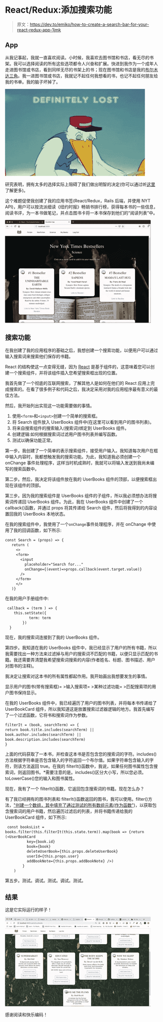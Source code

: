 # React/Redux:添加搜索功能

> 原文：<https://dev.to/emiko/how-to-create-a-search-bar-for-your-react-redux-app-1jmk>

## App

从我记事起，我就一直喜欢阅读。小时候，我喜欢去图书馆和书店，看无尽的书架。我可以选择阅读的所有这些选项都令人兴奋和扩展。快进到我作为一个成年人走进图书馆或书店，看到同样无尽的书架上的书；现在图书馆和书店是我的[布尔木达三角](https://en.wikipedia.org/wiki/Bermuda_Triangle)。我一进图书馆或书店，我就记不起任何我想看的书，也记不起任何朋友给我的书单。我的脑子坏掉了。

[![](img/5d7148a38c84d02dd6cfe114e37c0300.png)](https://i.giphy.com/media/mPytjcsG3XS4o/giphy.gif)

研究表明，拥有太多的选择实际上阻碍了我们做出明智的决定(你可以通过听[这里](https://www.wnycstudios.org/story/91640-choice)了解更多)。

这个难题促使我创建了我的应用书签(React/Redux，Rails 后端，并使用 NYT API)，用户可以按流派细读《纽约时报》畅销书排行榜，获得每本书的一些信息，阅读书评，为一本书做笔记，并点击图书卡将一本书保存到他们的“阅读列表”中。

[![](img/16855ba21c75c9b36e5be735a5dca8e9.png)](https://i.giphy.com/media/d7ndZcNhmGd0VaDdT9/giphy-downsized-large.gif)

## 搜索功能

在我创建了我的应用程序的基础之后，我想创建一个搜索功能，以便用户可以通过输入搜索词来搜索他们保存的书籍。

React 的结构使这一点变得无缝，因为 [React](https://reactjs.org/) 是基于组件的，这意味着您可以创建一个搜索组件，并将该组件插入您希望搜索框出现的位置。

我首先做了一个彻底的互联网搜索，了解其他人是如何在他们的 React 应用上完成搜索的。在看了很多例子和代码之后，我决定采用对我的应用程序最有意义的最佳方法。

然后，我开始列出实现这一功能需要做的事情。

1.  使用`<form>`和`<input>`创建一个简单的搜索框。
2.  将 Search 组件放入 UserBooks 组件中(在这里可以看到用户的图书列表)。
3.  将来自搜索组件的搜索输入(搜索词)绑定到 UserBooks 组件。
4.  创建逻辑:如何根据搜索词过滤用户图书列表并编写函数。
5.  测试以确保功能正常。

第一步。我创建了一个简单的表示搜索组件，接受用户输入。我知道每次用户在框中输入内容时，我都想触发我的搜索功能。为此，我知道我必须创建一个 onChange 事件处理程序，这样当时机成熟时，我就可以将输入发送到我尚未编写的搜索函数中。

第二步。然后，我决定将该组件放在我的 UserBooks 组件的顶部，以便搜索框出现在该组件的顶部。

第三步。因为我的搜索组件是 UserBooks 组件的子组件，所以我必须想办法将搜索词传递回 UserBooks 组件。为此，我在 UserBooks 组件中创建了一个 callback()函数，并通过 props 将其传递给 Search 组件，然后将我得到的内容设置回我的 UserBooks 本地状态。

在我的搜索组件中，我使用了一个`onChange`事件处理程序，并在 onChange 中使用了我的回调函数，如下所示:

```
const Search = (props) => {
   return (
     <>
     <form>
       <input
         placeholder="Search for..."
         onChange={(event)=>props.callback(event.target.value)}
       />
     </form>
     </>
   )} 
```

在我的用户手册组件中:

```
 callback = (term ) => {
    this.setState({
           term: term 
        })
  } 
```

现在，我的搜索词连接到了我的 UserBooks 组件。

第四步。我知道在我的 UserBooks 组件中，我已经显示了用户的所有书籍，所以我需要找出一种方法来过滤掉与用户的搜索词不匹配的书籍，以便只显示匹配的书籍。我还需要弄清楚我希望搜索词搜索的内容(作者姓名、标题、图书描述、用户对图书的注释)。

我决定让搜索对这本书的所有属性都起作用。我开始画出我想要发生的事情。

显示用户的图书(带有搜索框)= >输入搜索项= >某种过滤功能= >匹配搜索项的用户图书保持显示。

在我的 UserBooks 组件中，我已经遍历了用户的图书列表，并将每本书传递给了 UserBookCard 组件，所以我知道这是放置搜索过滤器逻辑的地方。我首先编写了一个过滤函数，它将书和搜索词作为参数。

```
filterIt = (book, searchTerm) => {
return book.title.includes(searchTerm) || book.author.includes(searchTerm) || book.description.includes(searchTerm)
} 
```

上面的代码获取了一本书，并检查这本书是否包含您的搜索词的字符。includes()方法根据字符串是否包含输入的字符返回一个布尔值。如果字符串包含输入的字符，则该方法返回 true。在我的 filterIt()函数中，我说，如果任何图书属性包含搜索词，则返回图书。*需要注意的是。includes()区分大小写，所以您必须。toLowerCase()您的输入和图书属性。

现在，我有了一个 filterIt()函数，它返回包含搜索词的书籍。现在怎么办？

有了我已经拥有的图书列表和 filterIt()函数返回的图书，我可以使用。filter()方法，["创建一个数组，其中填充了通过测试的所有数组元素(作为函数"](https://www.w3schools.com/jsref/jsref_filter.asp))，以获取包含搜索词的用户书籍，然后遍历过滤后的列表，并将书籍传递给我的 UserBookCard 组件，如下所示:

```
 const booksList = books.filter(this.filterIt(this.state.term)).map(book => {return (<UserBookCard
          key={book.id}
          book={book}
          deleteUserBook={this.props.deleteUserBook}
          userId={this.props.user}
          addBookNote={this.props.addBookNote} />)
        }
    ) 
```

第五步。测试。调试。测试。调试。测试。

## 结果

这是它实际运行的样子！

[![](img/6ef9fef53f8b8cc5b1264dff1eb0c29f.png)](https://i.giphy.com/media/NsBjrSdM1OexBac4la/giphy.gif)

感谢阅读和快乐编码！
